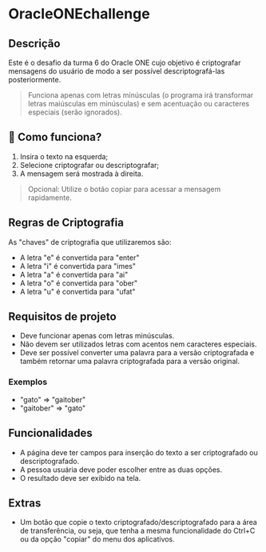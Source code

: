 # OracleONEchallenge

## Descrição
Este é o desafio da turma 6 do Oracle ONE cujo objetivo é criptografar mensagens do usuário de modo a ser possível descriptografá-las posteriormente.


> Funciona apenas com letras minúsculas (o programa irá transformar letras maiúsculas em minúsculas) e sem acentuação ou caracteres especiais (serão ignorados).

## 🔎 Como funciona?
1. Insira o texto na esquerda;
2. Selecione criptografar ou descriptografar;
3. A mensagem será mostrada à direita.
> Opcional: Utilize o botão copiar para acessar a mensagem rapidamente.


## Regras de Criptografia
As "chaves" de criptografia que utilizaremos são:
- A letra "e" é convertida para "enter"
- A letra "i" é convertida para "imes"
- A letra "a" é convertida para "ai"
- A letra "o" é convertida para "ober"
- A letra "u" é convertida para "ufat"

## Requisitos de projeto
- Deve funcionar apenas com letras minúsculas.
- Não devem ser utilizados letras com acentos nem caracteres especiais.
- Deve ser possível converter uma palavra para a versão criptografada e também retornar uma palavra criptografada para a versão original.

### Exemplos
- "gato" => "gaitober"
- "gaitober" => "gato"

## Funcionalidades
- A página deve ter campos para inserção do texto a ser criptografado ou descriptografado.
- A pessoa usuária deve poder escolher entre as duas opções.
- O resultado deve ser exibido na tela.

## Extras
- Um botão que copie o texto criptografado/descriptografado para a área de transferência, ou seja, que tenha a mesma funcionalidade do Ctrl+C ou da opção "copiar" do menu dos aplicativos.

